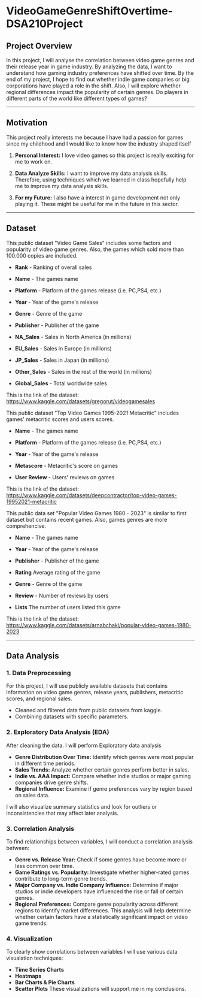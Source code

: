 # VideoGameGenreShiftOvertime-DSA210Project

## Project Overview

In this project, I will analyse the correlation between video game genres and their release year in game industry. By analyzing the data, I want to understand how gaming industry preferences have shifted over time. By the end of my project, I hope to find out whether indie game companies or big corporations have played a role in the shift. Also, I will explore whether regional differences impact the popularity of certain genres. Do players in different parts of the world like different types of games?

---

## Motivation

This project really interests me because I have had a passion for games since my childhood and I would like to know how the industry shaped itself

1. **Personal Interest:**
    I love video games so this project is really exciting for me to work on.

2. **Data Analyze Skills:**
    I want to improve my data analysis skills. Therefore, using techniques which we learned in class hopefully help me to improve my data analysis skills.

3. **For my Future:**
   I also have a interest in game development not only playing it. These might be useful for me in the future in this sector.

---

## Dataset

This public dataset "Video Game Sales" includes some factors and popularity of video game genres. Also, the games which sold more than 100.000 copies are included.

- **Rank** - Ranking of overall sales

- **Name** - The games name

- **Platform** - Platform of the games release (i.e. PC,PS4, etc.)

- **Year** - Year of the game's release

- **Genre** - Genre of the game

- **Publisher** - Publisher of the game

- **NA_Sales** - Sales in North America (in millions)

- **EU_Sales** - Sales in Europe (in millions)

- **JP_Sales** - Sales in Japan (in millions)

- **Other_Sales** - Sales in the rest of the world (in millions)

- **Global_Sales** - Total worldwide sales

This is the link of the dataset: https://www.kaggle.com/datasets/gregorut/videogamesales


This public dataset "Top Video Games 1995-2021 Metacritic" includes games' metacritic scores and users scores.

- **Name** - The games name
  
- **Platform** - Platform of the games release (i.e. PC,PS4, etc.)

- **Year** - Year of the game's release

- **Metascore** - Metacritic's score on games

- **User Review** - Users' reviews on games

This is the link of the dataset: https://www.kaggle.com/datasets/deepcontractor/top-video-games-19952021-metacritic


This public data set "Popular Video Games 1980 - 2023" is similar to first dataset but contains recent games. Also, games genres are more comprehencive.

- **Name** - The games name

- **Year** - Year of the game's release

- **Publisher** - Publisher of the game

- **Rating** Average rating of the game

- **Genre** - Genre of the game

- **Review** - Number of reviews by users

- **Lists** The number of users listed this game

This is the link of the dataset: https://www.kaggle.com/datasets/arnabchaki/popular-video-games-1980-2023

---

## Data Analysis

### **1. Data Preprocessing**
For this project, I will use publicly available datasets that contains information on video game genres, release years, publishers, metacritic scores, and regional sales. 
- Cleaned and filtered data from public datasets from kaggle.
- Combining datasets with specific parameters.

### **2. Exploratory Data Analysis (EDA)**
After cleaning the data. I will perform Exploratory data analysis
- **Genre Distribution Over Time:** Identify which genres were most popular in different time periods.
- **Sales Trends:** Analyze whether certain genres perform better in sales.
- **Indie vs. AAA Impact:** Compare whether indie studios or major gaming companies drive genre shifts.
- **Regional Influence:** Examine if genre preferences vary by region based on sales data.

I will also visualize summary statistics and look for outliers or inconsistencies that may affect later analysis.

### **3. Correlation Analysis**
To find relationships between variables, I will conduct a correlation analysis between:
- **Genre vs. Release Year:** Check if some genres have become more or less common over time.
- **Game Ratings vs. Popularity:** Investigate whether higher-rated games contribute to long-term genre trends.
- **Major Company vs. Indie Company Influence:** Determine if major studios or indie developers have influenced the rise or fall of certain genres.
- **Regional Preferences:** Compare genre popularity across different regions to identify market differences.
This analysis will help determine whether certain factors have a statistically significant impact on video game trends.

### **4. Visualization**
To clearly show correlations between variables I will use various data visualation techniques:
- **Time Series Charts**
- **Heatmaps**
- **Bar Charts & Pie Charts**
- **Scatter Plots**
These visualizations will support me in my conclusions.

